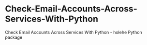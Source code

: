# Check-Email-Accounts-Across-Services-With-Python
Check Email Accounts Across Services With Python -  holehe Python package
